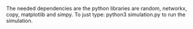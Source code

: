 The needed dependencies are the python libraries are random, networkx, copy, matplotlib and simpy.
To just type: python3 simulation.py to run the simulation.
